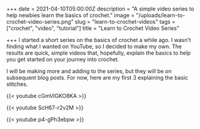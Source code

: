 +++
date = 2021-04-10T05:00:00Z
description = "A simple video series to help newbies learn the basics of crochet."
image = "/uploads/learn-to-crochet-video-series.png"
slug = "learn-to-crochet-videos"
tags = ["crochet", "video", "tutorial"]
title = "Learn to Crochet Video Series"

+++
I started a short series on the basics of crochet a while ago. I wasn't finding what I wanted on YouTube, so I decided to make my own. The results are quick, simple videos that, hopefully, explain the basics to help you get started on your journey into crochet.

I will be making more and adding to the series, but they will be on subsequent blog posts. For now, here are my first 3 explaining the basic stitches.

{{< youtube cGmVIGKO8KA >}}

{{< youtube ScH67-r2v2M >}}

{{< youtube p4-gPh3ebpw >}}